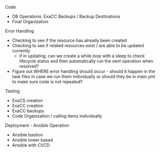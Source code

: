 
Code
- DB Operations: ExaCC Backups / Backup Destinations
- Final Organization

Error Handling
- Checking to see if the resource has already been created
- Checking to see if related resources exist / are able to be updated currently
    - if in updating, can we create a while loop with a sleep to check lifecycle status and then automatically run the next 
    operation when resolved?
- Figure out WHERE error handling should occur - should it happen in the task files in case we run them individually 
or should they be in main.yml to make sure code is not repeated?

Testing
- ExaCS creation
- ExaCC creation
- ExaCC backups
- Code Organization / calling items individually 

Deployment - Ansible Operation 
- Ansible bastion
- Ansible tower based
- Ansible with CI/CD

